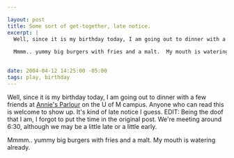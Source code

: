 ```yaml
--- 

layout: post
title: Some sort of get-together, late notice.
excerpt: |
  Well, since it is my birthday today, I am going out to dinner with a few friends at <a href="http://twincities.citysearch.com/profile?id=5588075">Annie's Parlour</a> on the U of M campus.   Anyone who can read this is welcome to show up.   It's kind of late notice I guess.   EDIT:  Being the doof that I am, I forgot to put the time in the original post.  We're meeting around 6:30, although we may be a little late or a little early.
  
  Mmmm.. yummy big burgers with fries and a malt.  My mouth is watering already.
  

date: 2004-04-12 14:25:00 -05:00
tags: play, birthday
---
```

Well, since it is my birthday today, I am going out to dinner with a few friends at <a href="http://twincities.citysearch.com/profile?id=5588075">Annie's Parlour</a> on the U of M campus.   Anyone who can read this is welcome to show up.   It's kind of late notice I guess.   EDIT:  Being the doof that I am, I forgot to put the time in the original post.  We're meeting around 6:30, although we may be a little late or a little early.

Mmmm.. yummy big burgers with fries and a malt.  My mouth is watering already.
